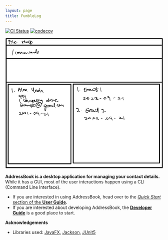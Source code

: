 ```yaml
---
layout: page
title: FumbleLog
---
```


[![CI Status](https://github.com/AY2324S1-CS2103T-T12-1/tp/workflows/Java%20CI/badge.svg)](https://github.com/AY2324S1-CS2103T-T12-2/tp/actions)
[![codecov](https://codecov.io/gh/AY2324S1-CS2103T-T12-2/tp/graph/badge.svg?token=MDL2TF28EC)](https://codecov.io/gh/AY2324S1-CS2103T-T12-2/tp)

![Ui](images/Ui.png)

**AddressBook is a desktop application for managing your contact details.** While it has a GUI, most of the user interactions happen using a CLI (Command Line Interface).

* If you are interested in using AddressBook, head over to the [_Quick Start_ section of the **User Guide**](UserGuide.html#quick-start).
* If you are interested about developing AddressBook, the [**Developer Guide**](DeveloperGuide.html) is a good place to start.


**Acknowledgements**

* Libraries used: [JavaFX](https://openjfx.io/), [Jackson](https://github.com/FasterXML/jackson), [JUnit5](https://github.com/junit-team/junit5)
